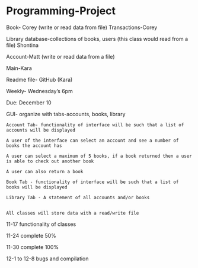 # Programming-Project

Book- Corey (write or read data from file)
Transactions-Corey 

Library database-collections of books, users (this class would read from a file) Shontina

Account-Matt (write or read data from a file)

Main-Kara

Readme file- GitHub (Kara)

Weekly- Wednesday’s 6pm

Due: December 10

GUI- organize with tabs-accounts, books, library

	Account Tab- functionality of interface will be such that a list of accounts will be displayed

	A user of the interface can select an account and see a number of books the account has

	A user can select a maximum of 5 books, if a book returned then a user is able to check out another book

	A user can also return a book

	Book Tab - functionality of interface will be such that a list of books will be displayed 

	Library Tab - A statement of all accounts and/or books   


	All classes will store data with a read/write file  




11-17 functionality of classes

11-24 complete 50%

11-30 complete 100%

12-1 to 12-8 bugs and compilation

